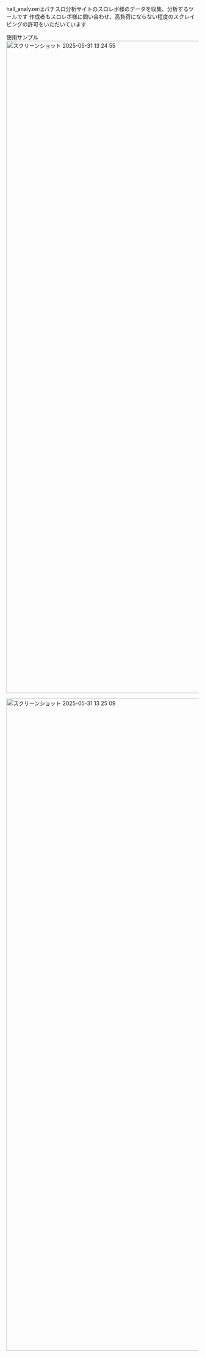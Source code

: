 hall_analyzerはパチスロ分析サイトのスロレポ様のデータを収集、分析するツールです
作成者もスロレポ様に問い合わせ、高負荷にならない程度のスクレイピングの許可をいただいています

使用サンプル
<img width="1705" alt="スクリーンショット 2025-05-31 13 24 55" src="https://github.com/user-attachments/assets/477871e7-c13d-4f43-b7d5-4886673c65fd" />

<img width="1705" alt="スクリーンショット 2025-05-31 13 25 09" src="https://github.com/user-attachments/assets/721e2a10-a7cf-4d88-b0fd-679ec8d7d448" />

